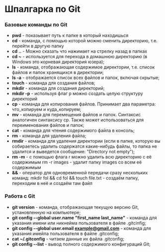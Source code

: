 # Шпалгарка по  Git
### Базовые команды по Git
* **pwd** - показывает путь к папке в который находишься
* **cd** - команда, с помощью которой можно сменить директорию, т.е. перейти в другую папку
* **cd ..** - Можно сказать что нажимает на стрелку назад в папках
* **cd ~** - используется для перехода в домашнюю директорию (в Windows это корневая директория юзера);
* **ls** - команда, отображающая содержимое директории, т.е. список файлов и папок хранящихся в директории;
* **ls -a** - отображается список всех файлов и папок, включая скрытые;
* **touch** - команда для создания файлов;
* **mkdir** - команда для создания директорий;
* **mkdir -p** - используя флаг p можно создать целую структуру директорий
* **cp** - команда для копирования файлов. Принимает два параметра: что_копируем и куда_копируем;
* **mv** - команда для перемещения файлов и папок. Синтаксис аналогичен синтаксису cp. Также может использоваться для переименования файлов и папок;
* **cat** - команда для чтения содержимого файла в консоль;
* **rm** - команда для удаления файла;
* **rmdir** - команда для удаления директории (если в папке, которую вы собираетесь удалить содержатся какие-нибудь файлы, то папка не удалится и выведется сообщение: "Directory not empty");
* **rm -m** - с помощью флага r можно удалить всю директорию с её содержимым rm -r images - удалит папку images со всем её содержимым
* **&&** - оператор для одновременной передачи сразу нескольких команд: mkdir fol && cd fol && touch file.txt - создаём папку, переходим в неё и создаём там файл
### Работа с Git
* **git version** - команда, отображающая текущую версию Git, установленную на компьютере;
* **git config --global user.name "first_name last_name"** - команда для указания имени или никнейма пользователя в файле .gitcinfig;
* **git config --global user.email example@gmail.com** - команда для указания имейла пользователя в файле .gitconfig;
* **cat ~/.gitconfig** - читаем данные их файла .gitconfig;
* **git config --list** - вывод полного содержимого конфигураций Git;
